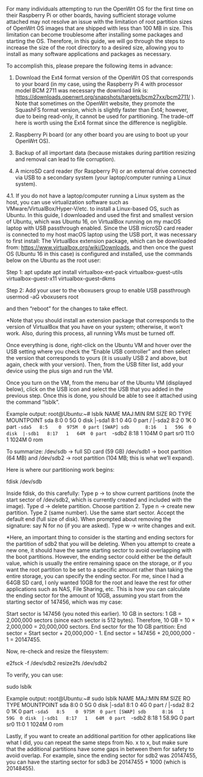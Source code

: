For many individuals attempting to run the OpenWrt OS for the first time on their Raspberry Pi or other boards, having sufficient storage volume attached may not resolve an issue with the limitation of root partition sizes of OpenWrt OS images that are shipped with less than 100 MB in size. This limitation can become troublesome after installing some packages and starting the OS. Therefore, in this guide, we will go through the steps to increase the size of the root directory to a desired size, allowing you to install as many software applications and packages as necessary. 

To accomplish this, please prepare the following items in advance:

1. Download the Ext4 format version of the OpenWrt OS that corresponds to your board (in my case, using the Raspberry Pi 4 with processor model BCM 2711 was necessary the download link is: https://downloads.openwrt.org/snapshots/targets/bcm27xx/bcm2711/ ). Note that sometimes on the OpenWrt website, they promote the SquashFS format version, which is slightly faster than Ext4; however, due to being read-only, it cannot be used for partitioning. The trade-off here is worth using the Ext4 format since the difference is negligible. 

2. Raspberry Pi board (or any other board you are using to boot up your OpenWrt OS). 

3. Backup of all important data (because mistakes during partition resizing and removal can lead to file corruption).

4. A microSD card reader (for Raspberry Pi) or an external drive connected via USB to a secondary system (your laptop/computer running a Linux system).

4.1. If you do not have a laptop/computer running a Linux system as the host, you can use virtualization software such as VMware/VirtualBox/Hyper-V/etc. to install a Linux-based OS, such as Ubuntu. In this guide, I downloaded and used the first and smallest version of Ubuntu, which was Ubuntu 16, on VirtualBox running on my macOS laptop with USB passthrough enabled. Since the USB microSD card reader is connected to my host macOS laptop using the USB port, it was necessary to first install:
The VirtualBox extension package, which can be downloaded from: https://www.virtualbox.org/wiki/Downloads, and then once the guest OS (Ubuntu 16 in this case) is configured and installed, use the commands below on the Ubuntu as the root user:

Step 1: 
apt update
apt install virtualbox-ext-pack virtualbox-guest-utils virtualbox-guest-x11 virtualbox-guest-dkms

Step 2:
Add your user to the vboxusers group to enable USB passthrough
usermod -aG vboxusers root

and then “reboot” for the changes to take effect.




*Note that you should install an extension package that corresponds to the version of VirtualBox that you have on your system; otherwise, it won’t work. Also, during this process, all running VMs must be turned off.

Once everything is done, right-click on the Ubuntu VM and hover over the USB setting where you check the “Enable USB controller” and then select the version that corresponds to yours (it is usually USB 2 and above, but again, check with your version). Then, from the USB filter list, add your device using the plus sign and run the VM.

Once you turn on the VM, from the menu bar of the Ubuntu VM (displayed below), click on the USB icon and select the USB that you added in the previous step. Once this is done, you should be able to see it attached using the command “lsblk”.

Example output:
root@Ubuntu:~# lsblk
NAME   MAJ:MIN RM  SIZE RO TYPE MOUNTPOINT
sda      8:0    0    5G  0 disk 
|-sda1   8:1    0    4G  0 part /
|-sda2   8:2    0    1K  0 part 
`-sda5   8:5    0  975M  0 part [SWAP]
sdb      8:16   1   59G  0 disk 
|-sdb1   8:17   1   64M  0 part 
`-sdb2   8:18   1  104M  0 part 
sr0     11:0    1 1024M  0 rom  

To summarize:
/dev/sdb → full SD card (59 GB)
/dev/sdb1 → boot partition (64 MB)
and /dev/sdb2 → root partition (104 MB; this is what we’ll expand).

Here is where our partitioning work begins:

fdisk /dev/sdb

Inside fdisk, do this carefully:
Type p → to show current partitions (note the start sector of /dev/sdb2, which is currently created and included with the image).
Type d → delete partition.
Choose partition 2.
Type n → create new partition.
Type 2 (same number). 
Use the same start sector.
Accept the default end (full size of disk).
When prompted about removing the signature: say N for no (if you are asked).
Type w → write changes and exit.

*Here, an important thing to consider is the starting and ending sectors for the partition of sdb2 that you will be deleting. When you attempt to create a new one, it should have the same starting sector to avoid overlapping with the boot partitions. However, the ending sector could either be the default value, which is usually the entire remaining space on the storage, or if you want the root partition to be set to a specific amount rather than taking the entire storage, you can specify the ending sector. For me, since I had a 64GB SD card, I only wanted 10GB for the root and leave the rest for other applications such as NAS, File Sharing, etc. This is how you can calculate the ending sector for the amount of 10GB, assuming you start from the starting sector of 147456, which was my case:

Start sector is 147456 (you noted this earlier).
10 GB in sectors:
1 GB = 2,000,000 sectors (since each sector is 512 bytes).
Therefore, 10 GB = 10 × 2,000,000 = 20,000,000 sectors.
End sector for the 10 GB partition:
End sector = Start sector + 20,000,000 - 1.
End sector = 147456 + 20,000,000 - 1 = 20147455.


Now, re-check and resize the filesystem:

e2fsck -f /dev/sdb2
resize2fs /dev/sdb2


To verify, you can use:

sudo lsblk


Example output:
root@Ubuntu:~# sudo lsblk
NAME   MAJ:MIN RM  SIZE RO TYPE MOUNTPOINT
sda      8:0    0    5G  0 disk 
|-sda1   8:1    0    4G  0 part /
|-sda2   8:2    0    1K  0 part 
`-sda5   8:5    0  975M  0 part [SWAP]
sdb      8:16   1   59G  0 disk 
|-sdb1   8:17   1   64M  0 part 
`-sdb2   8:18   1 58.9G  0 part 
sr0     11:0    1 1024M  0 rom 


Lastly, if you want to create an additional partition for other applications like what I did, you can repeat the same steps from No. x to x, but make sure that the additional partitions have some gaps in between them for safety to avoid overlap. For example, since the ending sector for sdb2 was 20147455, you can have the starting sector for sdb3 be 20147455 + 1000 (which is 20148455). 
